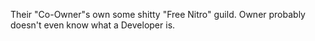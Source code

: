 Their "Co-Owner"s own some shitty "Free Nitro" guild.
Owner probably doesn't even know what a Developer is.
